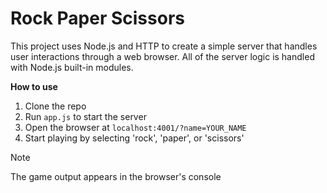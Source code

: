 # Rock Paper Scissors

This project uses Node.js and HTTP to create a simple server that handles user interactions through a web browser. All of the server logic is handled with Node.js built-in modules.

**How to use**

1. Clone the repo
2. Run `app.js` to start the server
3. Open the browser at `localhost:4001/?name=YOUR_NAME`
4. Start playing by selecting 'rock', 'paper', or 'scissors'

> [!NOTE]
> The game output appears in the browser's console
